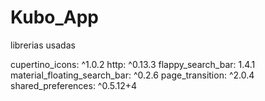 # Kubo_App
 librerias usadas
 
cupertino_icons: ^1.0.2
  http: ^0.13.3
  flappy_search_bar: 1.4.1
  material_floating_search_bar: ^0.2.6
  page_transition: ^2.0.4
  shared_preferences: ^0.5.12+4
